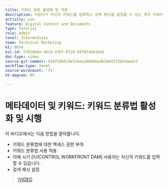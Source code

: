 ```yaml
---
title: 키워드 분류 활성화 및 적용
description: 사용자가 자신의 키워드를 입력하고 검색 패싯을 설정할 수 있는 경우 키워드 분류법을 활성화하고 적용하는 방법을 알아봅니다. [!UICONTROL WORKFRONT DAM].
activity: use
feature: Digital Content and Documents
type: Tutorial
role: Admin
level: Intermediate
team: Technical Marketing
kt: 8974
exl-id: 57818b8d-46c8-476f-8f29-d4f0f4bb10e0
doc-type: video
source-git-commit: d39754b619e526e1a869deedb38dd2f2b43aee57
workflow-type: tm+mt
source-wordcount: '71'
ht-degree: 0%

---
```


# 메타데이터 및 키워드: 키워드 분류법 활성화 및 시행

이 비디오에서는 다음 방법을 알아봅니다.

* 키워드 분류법에 대한 액세스 권한 부여
* 키워드 분류법 사용 적용
* 이해 시기 [!UICONTROL WORKFRONT DAM] 사용자는 자신의 키워드를 입력할 수 있습니다.
* 검색 패싯 설정

>[!VIDEO](https://video.tv.adobe.com/v/335237/?quality=12)
